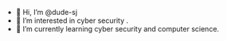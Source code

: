 - 👋 Hi, I’m @dude-sj
- 👀 I’m interested in cyber security .
- 🌱 I’m currently learning cyber security and computer science.

<!---
dude-sj/dude-sj is a ✨ special ✨ repository because its `README.md` (this file) appears on your GitHub profile.
You can click the Preview link to take a look at your changes.
--->
